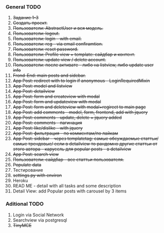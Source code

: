 ### General TODO
1.  ~~Задание 1-3~~
2.  ~~Создать проект.~~
3.  ~~Пользователи: AbstractUser и вся модель.~~
4.  ~~Пользователи: logout.~~
5.  ~~Пользователи: login - with email.~~
6.  ~~Пользователи: reg - via email confiramtion.~~
7.  ~~Пользователи: reset password.~~
8.  ~~Пользователи: Profile view + template: сайдбар и контент.~~
9.  ~~Пользователи: update view / delete account.~~
10. ~~Пользователи: после активате - либо на listview, либо update user info~~
11. ~~Frond-End: main posts and sidebar.~~
12. ~~App Post: redirect with to login if anonymous - LoginRequiredMixin~~
13. ~~App Post: model and listview~~
14. ~~App Post: detailview~~
15. ~~App Post: form and createview with modal~~
16. ~~App Post: form and updateview with modal~~
17. ~~App Post: form and deleteview with modal+regirect to main page~~
18. ~~App Post: add comments - model, form, frontend, add with jquery~~
19. ~~App Post: comments - update, delete + jquery added~~
20. ~~App Post: comments - пагинация~~
21. ~~App Post: like/dislike - with jquery~~
22. ~~App Post: фильтрация - по комментам/по лайкам~~
23. ~~App Post: sidebar - через templatetag: самые обсуждаемые статтьи/ самые трендовые/ если в detailview то рандомно другие статтьи от этого автора - карусель для popular posts - в detailview~~ 
24. ~~App Post: search view~~
25. ~~Пользователи: сайдбар - все статтьи пользователя.~~
26. ~~Populate data~~
27. Тестирование
28. ~~settings.py with environ~~
29. Heroku
30. READ ME - detail with all tasks and some description
31. Detail View: add Popular posts with carousel by 3 items

### Aditional TODO
1.  Login via Social Network
2.  Searchview via postgresql
3.  ~~TinyMCE~~ 